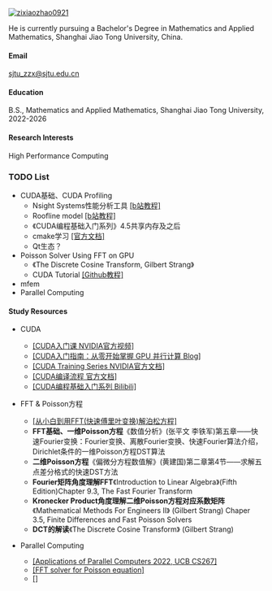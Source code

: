 

[![zixiaozhao0921](https://img.shields.io/badge/zixiaozhao0921-github-blue?logo=github)](https://github.com/zixiaozhao0921)[]()

He is currently pursuing a Bachelor's Degree in Mathematics and Applied Mathematics, Shanghai Jiao Tong University, China.



#### Email
sjtu_zzx@sjtu.edu.cn

#### Education
B.S., Mathematics and Applied Mathematics, Shanghai Jiao Tong University, 2022-2026

#### Research Interests
High Performance Computing

### TODO List

- CUDA基础、CUDA Profiling
	- Nsight Systems性能分析工具 [[b站教程]](https://www.bilibili.com/video/BV1UP411s7nE/?spm_id_from=333.337.search-card.all.click&vd_source=b2fcf1c28abf8bb0d1f1c65bb8775bd0)
	- Roofline model [[b站教程]](https://www.bilibili.com/video/BV1f34y1G741?spm_id_from=333.788.videopod.sections&vd_source=b2fcf1c28abf8bb0d1f1c65bb8775bd0)
	- 《CUDA编程基础入门系列》4.5共享内存及之后
	- cmake学习 [[官方文档]](https://cmake.org/documentation/)
	- Qt生态？
- Poisson Solver Using FFT on GPU
	- 《The Discrete Cosine Transform, Gilbert Strang》
	- CUDA Tutorial [[Github教程]](https://github.com/PaddleJitLab/CUDATutorial)
- mfem
- Parallel Computing


#### Study Resources

- CUDA

	- [[CUDA入门课 NVIDIA官方视频]](https://www.bilibili.com/video/BV1JJ4m1P7xW/?spm_id_from=333.337.search-card.all.click&vd_source=b2fcf1c28abf8bb0d1f1c65bb8775bd0)
	- [[CUDA入门指南：从零开始掌握 GPU 并行计算 Blog]](https://blog.csdn.net/weixin_47231119/article/details/146244732)
	- [[CUDA Training Series NVIDIA官方文档]](https://www.olcf.ornl.gov/cuda-training-series/)
	- [[CUDA编译流程 官方文档]](https://docs.nvidia.com/cuda/cuda-compiler-driver-nvcc/index.html)
	- [[CUDA编程基础入门系列 Bilibili]](https://www.bilibili.com/video/BV1sM4y1x7of?spm_id_from=333.788.videopod.episodes&vd_source=b2fcf1c28abf8bb0d1f1c65bb8775bd0&p=13)


- FFT & Poisson方程

	- [[从小白到用FFT(快速傅里叶变换)解泊松方程]](https://zhuanlan.zhihu.com/p/391398462)
	- **FFT基础、一维Poisson方程**《数值分析》(张平文 李铁军)第五章——快速Fourier变换：Fourier变换、离散Fourier变换、快速Fourier算法介绍，Dirichlet条件的一维Poisson方程DST算法
	- **二维Poisson方程**《偏微分方程数值解》(黄建国)第二章第4节——求解五点差分格式的快速DST方法
	- **Fourier矩阵角度理解FFT**《Introduction to Linear Algebra》(Fifth Edition)Chapter 9.3, The Fast Fourier Transform
	- **Kronecker Product角度理解二维Poisson方程对应系数矩阵**《Mathematical Methods For Engineers II》 (Gilbert Strang) Chaper 3.5, Finite Differences and Fast Poisson Solvers
	- **DCT的解读**《The Discrete Cosine Transform》 (Gilbert Strang)

- Parallel Computing

	- [[Applications of Parallel Computers 2022, UCB CS267]](https://sites.google.com/lbl.gov/cs267-spr2022)
	- [[FFT solver for Poisson equation]](https://youjunhu.github.io/research_notes/particle_simulation/particle_simulationsu24.html)
	- [[]]()

	





